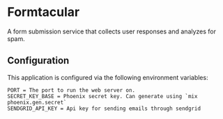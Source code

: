 # Formtacular

A form submission service that collects user responses and analyzes for spam.

## Configuration

This application is configured via the following environment variables:

    PORT = The port to run the web server on.
    SECRET_KEY_BASE = Phoenix secret key. Can generate using `mix phoenix.gen.secret`
    SENDGRID_API_KEY = Api key for sending emails through sendgrid


